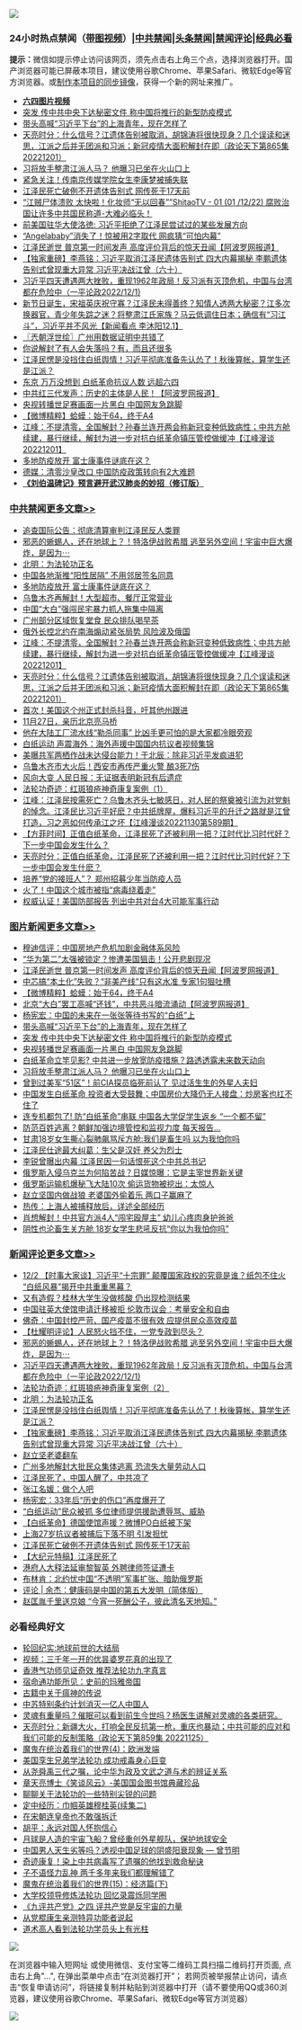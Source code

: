 ![](https://raw.githubusercontent.com/jsvpn/jsproxy/dev/64photo/fqnews-qr.jpg)

<div id="tt">
<h3>24小时热点禁闻（<a href="https://aaa.v2dns.tk/?QAjUl=BgRp5UNKRn&T5Vk=fPVH&Q59Ab=WxGE" target="_blank">带图视频</a>）|<a href="#%E4%B8%AD%E5%85%B1%E7%A6%81%E9%97%BB%E6%9B%B4%E5%A4%9A%E6%96%87%E7%AB%A0">中共禁闻</a>|<a href="#%E5%9B%BE%E7%89%87%E6%96%B0%E9%97%BB%E6%9B%B4%E5%A4%9A%E6%96%87%E7%AB%A0">头条禁闻</a>|<a href="#%E6%96%B0%E9%97%BB%E8%AF%84%E8%AE%BA%E6%9B%B4%E5%A4%9A%E6%96%87%E7%AB%A0">禁闻评论|<a href="#%E5%BF%85%E7%9C%8B%E7%BB%8F%E5%85%B8%E5%A5%BD%E6%96%87">经典必看</a></h3>
<div><b>提示：</b>微信如提示停止访问该网页，须先点击右上角三个点，选择浏览器打开。国产浏览器可能已屏蔽本项目，建议使用谷歌Chrome、苹果Safari、微软Edge等官方浏览器。或<a href="%E5%88%B6%E4%BD%9Cgit%E7%A6%81%E9%97%BB%E9%95%9C%E5%83%8F.md">制作本项目的同步镜像</a>，获得一个新的网址来推广。</div>
<ul>
<li><b><a href="http://d2.v2rss.gq/64.mp4" target="_blank">六四图片视频</a></b></li>
<li><a href="/topimagenews/20221202/1818694.md">突发 传中共中央下达秘密文件 称中国将推行的新型防疫模式</a></li>
<li><a href="/topimagenews/20221202/1818718.md">带头高喊“习近平下台”的上海青年，现在怎样了</a></li>
<li><a href="/cbnews/20221202/1818773.md">天亮时分：什么信号？江遗体告别被取消，胡锦涛将很快现身？几个误读和迷思，江派之后并无团派和习派；新冠疫情大面积解封在即（政论天下第865集 20221201）</a></li>
<li><a href="/topimagenews/20221202/1818659.md">习将放手整肃江派人马？ 他曝习已坐在火山口上</a></li>
<li><a href="/cnnews/20221202/1818702.md">紧急关注！传南京传媒学院女生李康梦被捕失联</a></li>
<li><a href="/comments/20221202/1818673.md">江泽民死亡破例不开遗体告别式 网传死于17天前</a></li>
<li><a href="/sohnews/20221202/1818641.md">“江贼尸体溃败 太快啦！化妆师“无以回春””ShitaoTV - 01 (01 /12/22) 腐败治国让许多中共国民称道-大难必临头！</a></li>
<li><a href="/renquan/20221202/1818716.md">前美国驻华大使洛徳: 习近平拒绝了江泽民尝试过的某些发展方向</a></li>
<li><a href="/yule/20221202/1818832.md">“Angelababy”消失了！惊被用2字取代 网疯猜“可怕内幕”</a></li>
<li><a href="/topimagenews/20221202/1818870.md">江泽民逝世 普京第一时间发声 高度评价背后的惊天丑闻【阿波罗网报道】</a></li>
<li><a href="/comments/20221202/1818876.md">【独家重磅】李燕铭：习近平取消江泽民遗体告别式 四大内幕揭秘 李鹏遗体告别式曾现重大异常 习近平决战江曾（六十）</a></li>
<li><a href="/comments/20221202/1818891.md">习近平四天遭遇两大挫败，重现1962年政局！反习派有灭顶危机，中国与台湾都在危险中（一平论政2022/12/1)</a></li>
<li><a href="/sohnews/20221202/1818813.md">新节日诞生，宋祖英庆祝守寡？江泽民未得善终？知情人透两大秘密？江多次换器官，青少年失踪之迷？将整肃江氏家族？马云低调住日本；确信有“习江斗”，习近平并不风光【新闻看点 李沐阳12.1】</a></li>
<li><a href="/ssgc/20221202/1818872.md">〖兲朝浮世绘〗广州用数据证明中共错了</a></li>
<li><a href="/cnnews/20221202/1818930.md">你说解封了有人会失落吗？有，而且还很多</a></li>
<li><a href="/comments/20221202/1818882.md">江泽民愣是没挡住白纸舆情！习近平彻底准备先认怂了！秋後算帐，算学生还是江派？</a></li>
<li><a href="/cnnews/20221202/1818788.md">东京 万万没想到 白纸革命抗议人数 远超六四</a></li>
<li><a href="/cnnews/20221202/1818839.md">中共红三代发声：历史的主体是人民！【阿波罗网报道】</a></li>
<li><a href="/topimagenews/20221202/1818666.md">央视转播世足赛画面一片黑白 中国网友急跳脚</a></li>
<li><a href="/topimagenews/20221202/1818845.md">【微博精粹】蛤蟆：始于64，终于A4</a></li>
<li><a href="/cbnews/20221202/1818798.md">江峰：不提清零，全国解封？孙春兰连开两会称新冠变种低致病性；中共方舱续建，暴行继续，解封为进一步对抗白纸革命镇压管控做缓冲【江峰漫谈20221201】</a></li>
<li><a href="/cbnews/20221202/1818923.md">多地防疫放开 富士康事件谜底在这？</a></li>
<li><a href="/cnnews/20221202/1818612.md">德媒：清零沙皇改口 中国防疫政策转向有2大难题</a></li>
<li><b><a href="/comments/20200207/1272816.md" target="_blank">《刘伯温碑记》预言避开武汉肺炎的妙招（修订版）</a></b></li>
</ul>
</div>

<div class="catlist">
<h3><a href="/cbnews/" target="_blank">中共禁闻</a><span><a href="/cbnews/" target="_blank" rel="nofollow">更多文章>></a></span></h3>
<ul>
<li><a href="/cbnews/20221202/1818981.md" target="_blank">追查国际公告：彻底清算审判江泽民反人类罪</a></li>
<li><a href="/comments/20221202/1818961.md" target="_blank">邪恶的蜥蜴人，还在地球上？！特洛伊战败希腊 逃至另外空间！宇宙中巨大爆炸，是因为⋯</a></li>
<li><a href="/comments/20221202/1818937.md" target="_blank">北明：为法轮功正名</a></li>
<li><a href="/cbnews/20221202/1818928.md" target="_blank">中国各地渐推“阳性居隔” 不用邻居签名同意</a></li>
<li><a href="/cbnews/20221202/1818923.md" target="_blank">多地防疫放开 富士康事件谜底在这？</a></li>
<li><a href="/cbnews/20221202/1818904.md" target="_blank">乌鲁木齐再解封！大型超市、餐厅正常营业</a></li>
<li><a href="/cbnews/20221202/1818899.md" target="_blank">中国“大白”强闯民宅暴力抓人拖集中隔离</a></li>
<li><a href="/cbnews/20221202/1818861.md" target="_blank">广州部分区域恢复堂食 民众排队喝早茶</a></li>
<li><a href="/cbnews/20221202/1818821.md" target="_blank">俄外长控北约在南海煽动紧张局势 风险波及俄国</a></li>
<li><a href="/cbnews/20221202/1818798.md" target="_blank">江峰：不提清零，全国解封？孙春兰连开两会称新冠变种低致病性；中共方舱续建，暴行继续，解封为进一步对抗白纸革命镇压管控做缓冲【江峰漫谈20221201】</a></li>
<li><a href="/cbnews/20221202/1818773.md" target="_blank">天亮时分：什么信号？江遗体告别被取消，胡锦涛将很快现身？几个误读和迷思，江派之后并无团派和习派；新冠疫情大面积解封在即（政论天下第865集 20221201）</a></li>
<li><a href="/cbnews/20221202/1818696.md" target="_blank">首次！美国这个州正式封杀抖音，吁其他州跟进</a></li>
<li><a href="/cbnews/20221202/1818695.md" target="_blank">11月27日，亲历北京亮马桥</a></li>
<li><a href="/cbnews/20221202/1818660.md" target="_blank">他在大陆工厂流水线“勒杀同事” 比凶手更可怕的是大家都冷眼旁观</a></li>
<li><a href="/cbnews/20221201/1818379.md" target="_blank">白纸运动 声震海外：海外声援中国国内抗议者视频集锦</a></li>
<li><a href="/cbnews/20221201/1818594.md" target="_blank">美曝共军两栖作战未达侵台能力！于北辰：除非习近平发疯进犯</a></li>
<li><a href="/cbnews/20221201/1818581.md" target="_blank">乌鲁木齐市大火后！西安市再传严重火警 酿3死7伤</a></li>
<li><a href="/cbnews/20221201/1818506.md" target="_blank">风向大变 人民日报：无证据表明新冠有后遗症</a></li>
<li><a href="/cbnews/20221201/1818062.md" target="_blank">法轮功奇迹：红斑狼疮神奇康复案例（1）</a></li>
<li><a href="/cbnews/20221201/1818274.md" target="_blank">江峰：江泽民按需死亡？乌鲁木齐头七敏感日，对人民的祭奠被引流为对党魁的悼念。江泽民比习近平好麽？中共纸牌屋，爆料习近平的升迁之路就是江曾打造，习之恶如何传承江之坏【江峰漫谈20221130第589期】</a></li>
<li><a href="/comments/20221201/1818268.md" target="_blank">【方菲时间】正值白纸革命，江泽民死了还被利用一把？江时代比习时代好？下一步中国会发生什么？</a></li>
<li><a href="/cbnews/20221201/1818265.md" target="_blank">天亮时分：正值白纸革命，江泽民死了还被利用一把？江时代比习时代好？下一步中国会发生什麽？</a></li>
<li><a href="/cbnews/20221201/1818204.md" target="_blank">培养“党的接班人”？ 郑州招募少年当防疫人员</a></li>
<li><a href="/cbnews/20221201/1818203.md" target="_blank">火了！中国这个城市被指“病毒绕着走”</a></li>
<li><a href="/cbnews/20221201/1818191.md" target="_blank">权威认证！美国防部报告 列出中共对台4大可能军事行动</a></li>

</ul>
</div>
<div class="catlist">
<h3><a href="/topimagenews/" target="_blank">图片新闻</a><span><a href="/topimagenews/" target="_blank" rel="nofollow">更多文章>></a></span></h3>
<ul>
<li><a href="/topimagenews/20221202/1818941.md" target="_blank">穆迪信评：中国房地产危机加剧金融体系风险</a></li>
<li><a href="/topimagenews/20221202/1818877.md" target="_blank">“华为第二”太强被锁定？惨遭美国狙击！公开悲剧现况</a></li>
<li><a href="/topimagenews/20221202/1818870.md" target="_blank">江泽民逝世 普京第一时间发声 高度评价背后的惊天丑闻【阿波罗网报道】</a></li>
<li><a href="/topimagenews/20221202/1818846.md" target="_blank">中芯搞“本土化”失败？“非美产线”只有这水准 专家1句狠吐槽</a></li>
<li><a href="/topimagenews/20221202/1818845.md" target="_blank">【微博精粹】蛤蟆：始于64，终于A4</a></li>
<li><a href="/topimagenews/20221202/1818835.md" target="_blank">北京“大白”罢工高喊“还钱”，中共恶斗暗流涌动【阿波罗网报道】</a></li>
<li><a href="/topimagenews/20221202/1818774.md" target="_blank">杨宪宏：中国的未来在一张张等待书写的“白纸”上</a></li>
<li><a href="/topimagenews/20221202/1818718.md" target="_blank">带头高喊“习近平下台”的上海青年，现在怎样了</a></li>
<li><a href="/topimagenews/20221202/1818694.md" target="_blank">突发 传中共中央下达秘密文件 称中国将推行的新型防疫模式</a></li>
<li><a href="/topimagenews/20221202/1818666.md" target="_blank">央视转播世足赛画面一片黑白 中国网友急跳脚</a></li>
<li><a href="/topimagenews/20221202/1818665.md" target="_blank">白纸革命立竿见影? 中共进一步放宽防疫措施？路透透露未来数天动向</a></li>
<li><a href="/topimagenews/20221202/1818659.md" target="_blank">习将放手整肃江派人马？ 他曝习已坐在火山口上</a></li>
<li><a href="/topimagenews/20221201/1818580.md" target="_blank">曾到过美军“51区”！前CIA探员临死前认了 见过活生生的外星人夫妇</a></li>
<li><a href="/topimagenews/20221201/1818514.md" target="_blank">中国发生白纸革命 投资者大受鼓舞；中国房价大降仍无人接盘：炒房客也扛不住了</a></li>
<li><a href="/topimagenews/20221201/1818513.md" target="_blank">连专机都包了! 防“白纸革命”串联 中国各大学促学生返乡 “一个都不留”</a></li>
<li><a href="/topimagenews/20221201/1818493.md" target="_blank">防范百姓逃离？朝鲜加强边境管控和监视力度 每天报告…</a></li>
<li><a href="/topimagenews/20221201/1818464.md" target="_blank">甘肃18岁女生撕心裂肺飙骂斥方舱:我们是畜生吗 以为我怕你吗</a></li>
<li><a href="/topimagenews/20221201/1818414.md" target="_blank">江泽民仕途最大纠葛：生父是汉奸 养父为烈士</a></li>
<li><a href="/topimagenews/20221201/1818348.md" target="_blank">李锐曾曝出内幕 江泽民因一句话恨死这个中共总书记</a></li>
<li><a href="/topimagenews/20221201/1818347.md" target="_blank">俄罗斯入侵乌克兰为何陷苦战？日媒惊曝：它是主宰世界新关键</a></li>
<li><a href="/topimagenews/20221201/1818346.md" target="_blank">俄罗斯运输机爆秘飞大陆10次 偷运货物被挖出：太惊人</a></li>
<li><a href="/topimagenews/20221201/1818345.md" target="_blank">赵立坚国内做战狼 老婆国外偷着乐 两口子赢麻了</a></li>
<li><a href="/topimagenews/20221201/1818255.md" target="_blank">热传：上海人被捕释放后，详述全部经历</a></li>
<li><a href="/topimagenews/20221201/1818179.md" target="_blank">肖想解封！中共官方派4人“闯宅殴屋主” 幼儿心疼肉身护爸爸</a></li>
<li><a href="/topimagenews/20221201/1818170.md" target="_blank">阴性也沦畜生关方舱 18岁女学生悲吼反抗“你以为我怕你吗”</a></li>

</ul>
</div>
<div class="catlist">
<h3><a href="/comments/" target="_blank">新闻评论</a><span><a href="/comments/" target="_blank" rel="nofollow">更多文章>></a></span></h3>
<ul>
<li><a href="/comments/20221202/1819005.md" target="_blank">12/2 【时事大家谈】习近平“十宗罪” 颠覆国家政权的究竟是谁？纸包不住火 “白纸风暴”揭开中共重重黑幕？</a></li>
<li><a href="/comments/20221202/1818985.md" target="_blank">又有造假？桂林大学生没做核酸 仍出现检测结果</a></li>
<li><a href="/comments/20221202/1818984.md" target="_blank">中国驻英大使馆申请迁移被拒 伦敦市议会︰考量安全和自由</a></li>
<li><a href="/comments/20221202/1818983.md" target="_blank">佛奇：中国封控严苛、国产疫苗不很有效 应提供民众高效疫苗</a></li>
<li><a href="/comments/20221202/1818978.md" target="_blank">【杜耀明评论】人民怒火挡不住，一党专政到尽头？</a></li>
<li><a href="/comments/20221202/1818961.md" target="_blank">邪恶的蜥蜴人，还在地球上？！特洛伊战败希腊 逃至另外空间！宇宙中巨大爆炸，是因为⋯</a></li>
<li><a href="/comments/20221202/1818891.md" target="_blank">习近平四天遭遇两大挫败，重现1962年政局！反习派有灭顶危机，中国与台湾都在危险中（一平论政2022/12/1)</a></li>
<li><a href="/comments/20221202/1818884.md" target="_blank">法轮功奇迹：红斑狼疮神奇康复案例（2）</a></li>
<li><a href="/comments/20221202/1818937.md" target="_blank">北明：为法轮功正名</a></li>
<li><a href="/comments/20221202/1818882.md" target="_blank">江泽民愣是没挡住白纸舆情！习近平彻底准备先认怂了！秋後算帐，算学生还是江派？</a></li>
<li><a href="/comments/20221202/1818876.md" target="_blank">【独家重磅】李燕铭：习近平取消江泽民遗体告别式 四大内幕揭秘 李鹏遗体告别式曾现重大异常 习近平决战江曾（六十）</a></li>
<li><a href="/comments/20221202/1818860.md" target="_blank">赵立坚老婆翻车</a></li>
<li><a href="/comments/20221202/1818825.md" target="_blank">广州多地解封大批民众集体逃离 恐流失大量劳动人口</a></li>
<li><a href="/comments/20221202/1818822.md" target="_blank">江泽民死了，中国人醒了，中共凉了</a></li>
<li><a href="/comments/20221202/1818803.md" target="_blank">张江名媛：做个人吧</a></li>
<li><a href="/comments/20221202/1818784.md" target="_blank">杨宪宏：33年后“历史的伤口”再度爆开了</a></li>
<li><a href="/comments/20221202/1818676.md" target="_blank">“白纸运动”民众被抓 多位律师提供援助遭辱骂、威胁</a></li>
<li><a href="/comments/20221202/1818675.md" target="_blank">【白纸革命】德国使馆声援？微博PO白纸被下架</a></li>
<li><a href="/comments/20221202/1818674.md" target="_blank">上海27岁抗议者被捕后下落不明 引发担忧</a></li>
<li><a href="/comments/20221202/1818673.md" target="_blank">江泽民死亡破例不开遗体告别式 网传死于17天前</a></li>
<li><a href="/comments/20221202/1818672.md" target="_blank">【大纪元特稿】江泽民死了</a></li>
<li><a href="/comments/20221202/1818671.md" target="_blank">港府人大释法延审黎智英 外聘律师签证遭卡</a></li>
<li><a href="/comments/20221202/1818657.md" target="_blank">布林肯：北约忧中国“不透明”军事扩张、暗助俄罗斯</a></li>
<li><a href="/comments/20221202/1818650.md" target="_blank">评论 | 余杰：健康码是中国的第五大发明（简体版）</a></li>
<li><a href="/comments/20221202/1818638.md" target="_blank">赵匡胤千里送京娘 “今宵一死酬公子，彼此清名天地知。”</a></li>

</ul>
</div>

<div class="catlist">
<h3>必看经典好文</h3>
<ul>
<li><a href="/comments/20200920/582873.md" target="_blank">轮回纪实:地球前世的大结局</a></li>
<li><a href="/aomi/qiwen/20151223/484507.md" target="_blank">视频：三千年一开的优昙婆罗花真的出现了</a></li>
<li><a href="/comments/20200517/1330064.md" target="_blank">香港气功师见证奇效 推荐法轮功九字真言</a></li>
<li><a href="/cbnews/20180711/970353.md" target="_blank">宿命通功能所见：史前的玛雅帝国</a></li>
<li><a href="/ccpdope/20200531/1337409.md" target="_blank">古籍中关于瘟神的传说</a></li>
<li><a href="/comments/20220920/1786910.md" target="_blank">中苏特别条约计划消灭一亿人中国人</a></li>
<li><a href="/bannedvideo/20210915/1623919.md" target="_blank">灵魂有重量吗？催眠可以看到前生今世吗？杨医生讲解对灵魂的各类研究。</a></li>
<li><a href="/cbnews/20221126/1816237.md" target="_blank">天亮时分：新疆大火，打响全民反抗第一枪，重庆也暴动；中共可能的应对和我们可能的反制策略（政论天下第859集 20221125）</a></li>
<li><a href="/topimagenews/20180522/946266.md" target="_blank">魔鬼在统治着我们的世界(4)：欧洲发端</a></li>
<li><a href="/comments/20210509/1542373.md" target="_blank">美国孪生兄弟学法轮功 成功戒毒身心巨变</a></li>
<li><a href="/tculture/20180501/935934.md" target="_blank">从尧舜禹三代之嘱，论中华为政及文武之道与术的辨证关系</a></li>
<li><a href="/comments/20220925/1789151.md" target="_blank">章天亮博士《笑谈风云》-美国国会图书馆典藏珍品</a></li>
<li><a href="/comments/20190417/1114875.md" target="_blank">聊聊关于法轮功的一些特别尖锐的问题</a></li>
<li><a href="/tculture/20161102/608445.md" target="_blank">定中经历：巾帼英雄穆桂英(续集二)</a></li>
<li><a href="/lifebaike/20200315/1294178.md" target="_blank">在宋朝连皇帝也不敢强拆迁</a></li>
<li><a href="/comments/20180624/961987.md" target="_blank">胡平：永远对国人怀抱信心</a></li>
<li><a href="/comments/20200712/1359456.md" target="_blank">月球是人造的宇宙飞船？曾经重创外星舰队，保护地球安全</a></li>
<li><a href="/comments/20220208/1689146.md" target="_blank">中国男人天生劣等吗？透视中国足球的阴盛阳衰现象 — 曾节明</a></li>
<li><a href="/topimagenews/20210131/1478453.md" target="_blank">奇迹康复！染上中共病毒写了遗嘱的他找到救命秘诀</a></li>
<li><a href="/comments/20190427/1119935.md" target="_blank">子不语怪力乱神 两千多年来我们都理解错了</a></li>
<li><a href="/topimagenews/20180610/955499.md" target="_blank">魔鬼在统治着我们的世界(15)：经济篇(下)</a></li>
<li><a href="/cbnews/20210517/1548104.md" target="_blank">大学校领导修炼法轮功 回忆录震烁同学圈</a></li>
<li><a href="/bookonline/20131116/201053.md" target="_blank">《九评共产党》之四 评共产党是反宇宙的力量</a></li>
<li><a href="/comments/20210720/1516768.md" target="_blank">从党棍康生亲测特异功能者说起</a></li>
<li><a href="/comments/20200227/1284657.md" target="_blank">道术高人看到法轮功学员头上有光柱</a></li>

</ul>
</div>

![](https://raw.githubusercontent.com/jsvpn/jsproxy/dev/64photo/fqnews-qr.jpg)

在浏览器中输入短网址 或使用微信、支付宝等二维码工具扫描二维码打开页面, 点击右上角"...", 在弹出菜单中点击“在浏览器打开”； 若网页被举报禁止访问，请点击“恢复申请访问”，将链接复制并粘贴到浏览器中打开（请不要使用QQ或360浏览器，建议使用谷歌Chrome、苹果Safari、微软Edge等官方浏览器）

![](https://raw.githubusercontent.com/jsvpn/jsproxy/dev/64photo/wx.jpg)